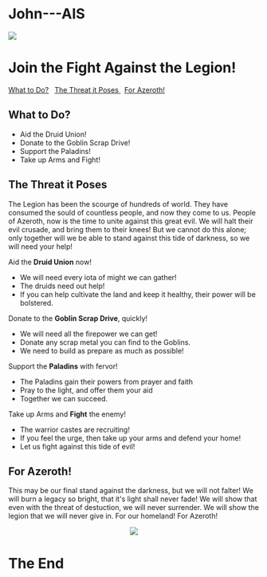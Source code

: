 # John---AIS
<!DOCTYPE html>
<html>
    <head>
        <link type="text/css" rel="stylesheet" href="w4.css"/>
        <title>
            Challenge W4
        </title>
    </head>
    <body>
        <img src="http://images.vcpost.com/data/images/full/56302/world-of-warcraft-patch-6-2-reveals-new-raid-hellfire-citadel.jpg?w=590" name="top-image" id="top-image"/>
        <h1>Join the Fight Against the Legion!
        </h1>
            <p>
                <a href="#What to Do?"><u>What to Do?</u></a> &nbsp; 
                <a href="#The Threat it Poses"><u>The Threat it Poses</u>   </a> &nbsp;          
                <a href="#For Azeroth!"><u>For Azeroth!</u></a>
            </p>
        <h2 id="What to Do?">What to Do?</h2>
        <div>
            <ul>
                <li>
                    Aid the Druid Union!
                </li>
                <li>
                    Donate to the Goblin Scrap Drive!
                </li>
                <li>
                    Support the Paladins!
                </li>
                <li>
                    Take up Arms and Fight!
                </li>
            </ul>
        </div>
        <h2 id="The Threat it Poses">The Threat it Poses</h2>
            <p>
            The Legion has been the scourge of hundreds of world. They have consumed the sould of countless people, and now they come to us. People of Azeroth, now is the time to unite against this great evil. We will halt their evil crusade, and bring them to their knees! But we cannot do this alone; only together will we be able to stand against this tide of darkness, so we will need your help!
            </p>
            <p>Aid the <strong>Druid Union</strong>&nbsp;now!</p>
                <ul>
                    <li>
                        We will need every iota of might we can gather!
                    </li>
                    <li>
                        The druids need out help!
                    </li>
                    <li>
                        If you can help cultivate the land and keep it healthy, their power will be bolstered.
                    </li>
                </ul>
            <p>Donate to the <strong>Goblin Scrap Drive</strong>, quickly!</p>
                <ul>
                    <li>
                        We will need all the firepower we can get!
                    </li>
                    <li>
                        Donate any scrap metal you can find to the Goblins.
                    </li>
                    <li>
                        We need to build as prepare as much as possible!
                    </li>
                </ul>
            <p>Support the <strong>Paladins</strong>&nbsp;with fervor!</p>
                <ul>
                    <li>
                        The Paladins gain their powers from prayer and faith
                    </li>
                    <li>
                        Pray to the light, and offer them your aid
                    </li>
                    <li>
                        Together we can succeed.
                    </li>
                </ul>
            <p>Take up Arms and <strong>Fight</strong>&nbsp;the enemy!</p>
                <ul>
                    <li>
                        The warrior castes are recruiting!
                    </li>
                    <li>
                        If you feel the urge, then take up your arms and defend your home!
                    </li>
                    <li>
                        Let us fight against this tide of evil!
                    </li>
                </ul>
        <h2 id="For Azeroth!">For Azeroth!</h2>
            <p>
                This may be our final stand against the darkness, but we will not falter! We will burn a legacy so bright, that it's light shall never fade! We will show that even with the threat of destuction, we will never surrender. We will show the legion that we will never give in. For our homeland! For Azeroth!
            </p>
<center>
    <img src="http://vignette1.wikia.nocookie.net/wowwiki/images/8/89/HordeCrest.jpg/revision/latest?cb=20061202150108">
</center>
    <h1>The End</h1>
    </body>
</html>

